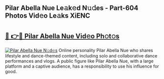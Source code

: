 ## Pilar Abella Nue Le𝚊k𝚎d N𝚞𝚍es - Part-604 Photos Vid𝚎o Le𝚊ks XiENC

# <h2><a href="http://fb6zo4.evod.top/?m=Pilar+Abella+Nue">🔗 👉🔴 Pilar Abella Nue Vid𝚎o Ph𝚘t𝚘s</a></h2>

[![Pilar Abella Nue N𝚞d𝚎s](https://i.imgur.com/8V9OHl7.gif)](http://fb6zo4.evod.top/?m=Pilar+Abella+Nue)
Online personality Pilar Abella Nue who shares lifestyle and dance-themed content, including solo and collaborative dance performances and vlogs. A public figure like Pilar Abella Nue, with a large platform and a captive audience, has a responsibility to use his influence for good. 
